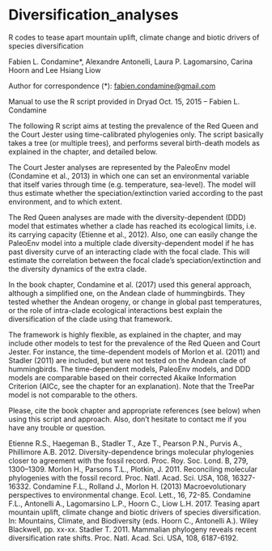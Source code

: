 # Diversification_analyses
R codes to tease apart mountain uplift, climate change and biotic drivers of species diversification

Fabien L. Condamine*, Alexandre Antonelli, Laura P. Lagomarsino, Carina Hoorn and Lee Hsiang Liow

Author for correspondence (*): fabien.condamine@gmail.com

Manual to use the R script provided in Dryad
Oct. 15, 2015 – Fabien L. Condamine

The following R script aims at testing the prevalence of the Red Queen and the Court Jester using time-calibrated phylogenies only. The script basically takes a tree (or multiple trees), and performs several birth-death models as explained in the chapter, and detailed below. 

The Court Jester analyses are represented by the PaleoEnv model (Condamine et al., 2013) in which one can set an environmental variable that itself varies through time (e.g. temperature, sea-level). The model will thus estimate whether the speciation/extinction varied according to the past environment, and to which extent.

The Red Queen analyses are made with the diversity-dependent (DDD) model that estimates whether a clade has reached its ecological limits, i.e. its carrying capacity (Etienne et al., 2012). Also, one can easily change the PaleoEnv model into a multiple clade diversity-dependent model if he has past diversity curve of an interacting clade with the focal clade. This will estimate the correlation between the focal clade’s speciation/extinction and the diversity dynamics of the extra clade.

In the book chapter, Condamine et al. (2017) used this general approach, although a simplified one, on the Andean clade of hummingbirds. They tested whether the Andean orogeny, or change in global past temperatures, or the role of intra-clade ecological interactions best explain the diversification of the clade using that framework. 

The framework is highly flexible, as explained in the chapter, and may include other models to test for the prevalence of the Red Queen and Court Jester. For instance, the time-dependent models of Morlon et al. (2011) and Stadler (2011) are included, but were not tested on the Andean clade of hummingbirds. The time-dependent models, PaleoEnv models, and DDD models are comparable based on their corrected Akaike Information Criterion (AICc, see the chapter for an explanation). Note that the TreePar model is not comparable to the others.

Please, cite the book chapter and appropriate references (see below) when using this script and approach. Also, don’t hesitate to contact me if you have any trouble or question.

Etienne R.S., Haegeman B., Stadler T., Aze T., Pearson P.N., Purvis A., Phillimore A.B. 2012. Diversity-dependence brings molecular phylogenies closer to agreement with the fossil record. Proc. Roy. Soc. Lond. B, 279, 1300–1309.
Morlon H., Parsons T.L., Plotkin, J. 2011. Reconciling molecular phylogenies with the fossil record. Proc. Natl. Acad. Sci. USA, 108, 16327-16332.
Condamine F.L., Rolland J., Morlon H. (2013) Macroevolutionary perspectives to environmental change. Ecol. Lett., 16, 72-85.
Condamine F.L., Antonelli A., Lagomarsino L.P., Hoorn C., Liow L.H. 2017. Teasing apart mountain uplift, climate change and biotic drivers of species diversification. In: Mountains, Climate, and Biodiversity (eds. Hoorn C., Antonelli A.). Wiley Blackwell, pp. xx-xx. 
Stadler T. 2011. Mammalian phylogeny reveals recent diversification rate shifts. Proc. Natl. Acad. Sci. USA, 108, 6187-6192.
